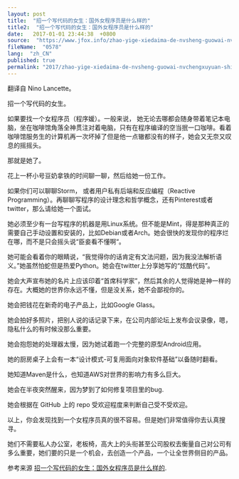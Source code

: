 ```yaml
---
layout: post
title:  "招一个写代码的女生：国外女程序员是什么样的"
title2:  "招一个写代码的女生：国外女程序员是什么样的"
date:   2017-01-01 23:44:38  +0800
source:  "https://www.jfox.info/zhao-yige-xiedaima-de-nvsheng-guowai-nvchengxuyuan-shi-shenmeyang-de.html"
fileName:  "0578"
lang:  "zh_CN"
published: true
permalink: "2017/zhao-yige-xiedaima-de-nvsheng-guowai-nvchengxuyuan-shi-shenmeyang-de.html"
---
```




翻译自 Nino Lancette。

招一个写代码的女生。

如果要找一个女程序员（程序媛）。一般来说， 她无论去哪都会随身带着笔记本电脑，坐在咖啡馆角落全神贯注对着电脑，只有在程序编译的空当抿一口咖啡。看着咖啡馆服务生的计算机再一次坏掉了但是他一点辙都没有的样子，她会又无奈又叹息的摇摇头。

那就是她了。

花上一杯小号豆奶拿铁的时间聊一聊，然后给她一份工作。

如果你们可以聊聊Storm， 或者用户私有后端和反应编程（Reactive Programming）。再聊聊写程序的设计理念和哲学概念，还有Pinterest或者twitter，那么请给她一个面试。

她必须至少有一台写程序的机器是用Linux系统。但不能是Mint，得是那种真正的需要自己手动设置和安装的，比如Debian或者Arch。她会很快的发现你的程序烂在哪，而不是只会摇头说“臣妾看不懂啊“。

她可能会看着你的眼睛说，“我觉得你的话肯定有文法问题，因为我没法解析语义。”她虽然怕蛇但是热爱Python。她会在twitter上分享她写的“炫酷代码”。

她会大声宣布她的名片上应该印着“首席科学家”，然后其余的人觉得她是神一样的存在。大概她的世界你永远不懂，但是没关系，她不会鄙视你的。

她会把钱花在新奇的电子产品上，比如Google Glass。

她会拍好多照片，把别人说的话记录下来，在公司内部论坛上发布会议录像，嗯，隐私什么的有时候没那么重要。

她会抱怨她的处理器太慢，因为她试着跑一个完整的原型Android应用。

她的厨房桌子上会有一本“设计模式-可复用面向对象软件基础”以备随时翻看。

她知道Maven是什么，也知道AWS对世界的影响力有多么巨大。

她会在半夜突然醒来，因为梦到了如何修复项目里的bug.

她会根据在 GitHub 上的 repo 受欢迎程度来判断自己受不受欢迎。

以上，你会发现找到一个女程序员真的很不容易。但是她们非常值得你去认真搜寻。

她们不需要私人办公室，老板椅，高大上的头衔甚至公司股权去衡量自己对公司有多么重要，她们要的只是一个机会，去创造一个产品，一个让全世界侧目的产品。

参考来源 [招一个写代码的女生：国外女程序员是什么样的](https://www.jfox.info/go.php?url=http://www.jfox.info/url.php?url=http%3A%2F%2Fblog.jobbole.com%2F59374%2F).
